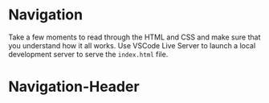 # Navigation

Take a few moments to read through the HTML and CSS and make sure that you understand how it all works. Use VSCode Live Server to launch a local development server to serve the `index.html` file.
# Navigation-Header
